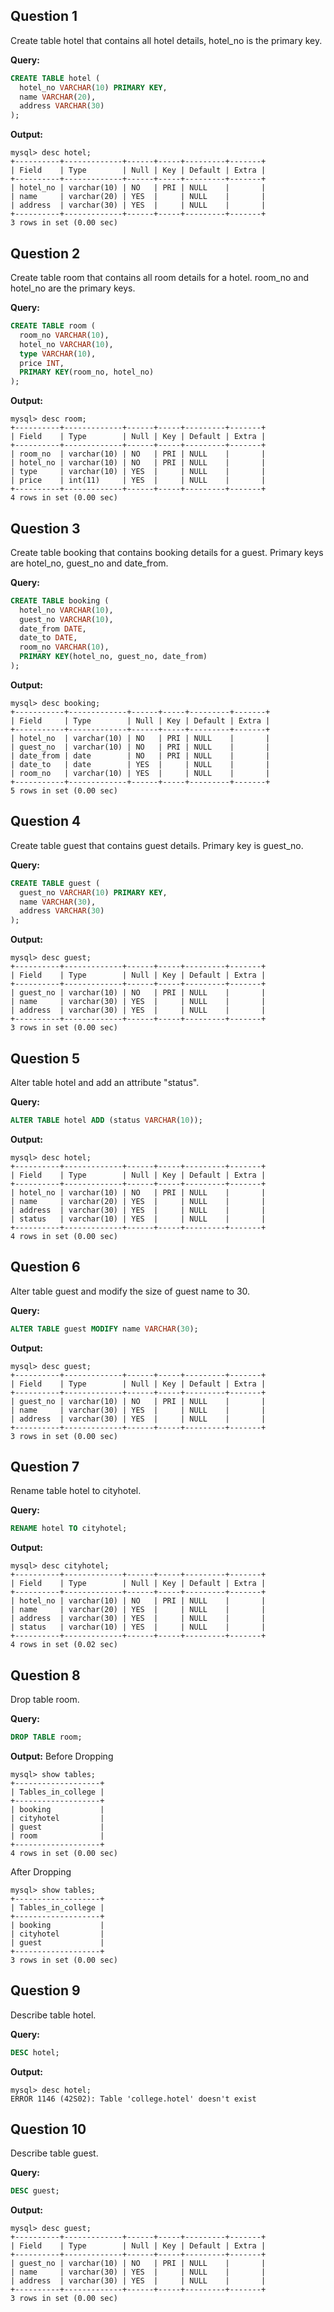 ## Question 1
Create table hotel that contains all hotel details, hotel_no is the primary key.

**Query:**
```sql
CREATE TABLE hotel (
  hotel_no VARCHAR(10) PRIMARY KEY,
  name VARCHAR(20),
  address VARCHAR(30)
);
```
**Output:**
```
mysql> desc hotel;
+----------+-------------+------+-----+---------+-------+
| Field    | Type        | Null | Key | Default | Extra |
+----------+-------------+------+-----+---------+-------+
| hotel_no | varchar(10) | NO   | PRI | NULL    |       |
| name     | varchar(20) | YES  |     | NULL    |       |
| address  | varchar(30) | YES  |     | NULL    |       |
+----------+-------------+------+-----+---------+-------+
3 rows in set (0.00 sec)
```

## Question 2
Create table room that contains all room details for a hotel. room_no and hotel_no are the primary keys.

**Query:**
```sql
CREATE TABLE room (
  room_no VARCHAR(10),
  hotel_no VARCHAR(10),
  type VARCHAR(10),
  price INT,
  PRIMARY KEY(room_no, hotel_no)
);
```
**Output:**
```
mysql> desc room;
+----------+-------------+------+-----+---------+-------+
| Field    | Type        | Null | Key | Default | Extra |
+----------+-------------+------+-----+---------+-------+
| room_no  | varchar(10) | NO   | PRI | NULL    |       |
| hotel_no | varchar(10) | NO   | PRI | NULL    |       |
| type     | varchar(10) | YES  |     | NULL    |       |
| price    | int(11)     | YES  |     | NULL    |       |
+----------+-------------+------+-----+---------+-------+
4 rows in set (0.00 sec)
```

## Question 3
Create table booking that contains booking details for a guest. Primary keys are hotel_no, guest_no and date_from.

**Query:**
```sql
CREATE TABLE booking (
  hotel_no VARCHAR(10),
  guest_no VARCHAR(10),
  date_from DATE,
  date_to DATE,
  room_no VARCHAR(10),
  PRIMARY KEY(hotel_no, guest_no, date_from)
);
```
**Output:**
```
mysql> desc booking;
+-----------+-------------+------+-----+---------+-------+
| Field     | Type        | Null | Key | Default | Extra |
+-----------+-------------+------+-----+---------+-------+
| hotel_no  | varchar(10) | NO   | PRI | NULL    |       |
| guest_no  | varchar(10) | NO   | PRI | NULL    |       |
| date_from | date        | NO   | PRI | NULL    |       |
| date_to   | date        | YES  |     | NULL    |       |
| room_no   | varchar(10) | YES  |     | NULL    |       |
+-----------+-------------+------+-----+---------+-------+
5 rows in set (0.00 sec)
```

## Question 4
Create table guest that contains guest details. Primary key is guest_no.

**Query:**
```sql
CREATE TABLE guest (
  guest_no VARCHAR(10) PRIMARY KEY,
  name VARCHAR(30),
  address VARCHAR(30)
);
```
**Output:**
```
mysql> desc guest;
+----------+-------------+------+-----+---------+-------+
| Field    | Type        | Null | Key | Default | Extra |
+----------+-------------+------+-----+---------+-------+
| guest_no | varchar(10) | NO   | PRI | NULL    |       |
| name     | varchar(30) | YES  |     | NULL    |       |
| address  | varchar(30) | YES  |     | NULL    |       |
+----------+-------------+------+-----+---------+-------+
3 rows in set (0.00 sec)
```

## Question 5
Alter table hotel and add an attribute "status".

**Query:**
```sql
ALTER TABLE hotel ADD (status VARCHAR(10));
```
**Output:**
```
mysql> desc hotel;
+----------+-------------+------+-----+---------+-------+
| Field    | Type        | Null | Key | Default | Extra |
+----------+-------------+------+-----+---------+-------+
| hotel_no | varchar(10) | NO   | PRI | NULL    |       |
| name     | varchar(20) | YES  |     | NULL    |       |
| address  | varchar(30) | YES  |     | NULL    |       |
| status   | varchar(10) | YES  |     | NULL    |       |
+----------+-------------+------+-----+---------+-------+
4 rows in set (0.00 sec)
```

## Question 6
Alter table guest and modify the size of guest name to 30.

**Query:**
```sql
ALTER TABLE guest MODIFY name VARCHAR(30);
```
**Output:**
```
mysql> desc guest;
+----------+-------------+------+-----+---------+-------+
| Field    | Type        | Null | Key | Default | Extra |
+----------+-------------+------+-----+---------+-------+
| guest_no | varchar(10) | NO   | PRI | NULL    |       |
| name     | varchar(30) | YES  |     | NULL    |       |
| address  | varchar(30) | YES  |     | NULL    |       |
+----------+-------------+------+-----+---------+-------+
3 rows in set (0.00 sec)
```

## Question 7
Rename table hotel to cityhotel.

**Query:**
```sql
RENAME hotel TO cityhotel;
```
**Output:**
```
mysql> desc cityhotel;
+----------+-------------+------+-----+---------+-------+
| Field    | Type        | Null | Key | Default | Extra |
+----------+-------------+------+-----+---------+-------+
| hotel_no | varchar(10) | NO   | PRI | NULL    |       |
| name     | varchar(20) | YES  |     | NULL    |       |
| address  | varchar(30) | YES  |     | NULL    |       |
| status   | varchar(10) | YES  |     | NULL    |       |
+----------+-------------+------+-----+---------+-------+
4 rows in set (0.02 sec)
```

## Question 8
Drop table room.

**Query:**
```sql
DROP TABLE room;
```
**Output:**
Before Dropping
```
mysql> show tables;
+-------------------+
| Tables_in_college |
+-------------------+
| booking           |
| cityhotel         |
| guest             |
| room              |
+-------------------+
4 rows in set (0.00 sec)
```
After Dropping
```
mysql> show tables;
+-------------------+
| Tables_in_college |
+-------------------+
| booking           |
| cityhotel         |
| guest             |
+-------------------+
3 rows in set (0.00 sec)
```

## Question 9
Describe table hotel.

**Query:**
```sql
DESC hotel;
```
**Output:**
```
mysql> desc hotel;
ERROR 1146 (42S02): Table 'college.hotel' doesn't exist
```

## Question 10
Describe table guest.

**Query:**
```sql
DESC guest;
```
**Output:**
```
mysql> desc guest;
+----------+-------------+------+-----+---------+-------+
| Field    | Type        | Null | Key | Default | Extra |
+----------+-------------+------+-----+---------+-------+
| guest_no | varchar(10) | NO   | PRI | NULL    |       |
| name     | varchar(30) | YES  |     | NULL    |       |
| address  | varchar(30) | YES  |     | NULL    |       |
+----------+-------------+------+-----+---------+-------+
3 rows in set (0.00 sec)
```